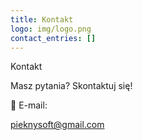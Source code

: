 ```yaml
---
title: Kontakt
logo: img/logo.png
contact_entries: []
---
```

Kontakt

Masz pytania? Skontaktuj się!

📧 E-mail:

<a href="mailto:pieknysoft@gmail.com">pieknysoft@gmail.com</a>